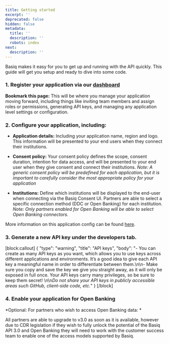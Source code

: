 ```yaml
---
title: Getting started
excerpt: ''
deprecated: false
hidden: false
metadata:
  title: ''
  description: ''
  robots: index
next:
  description: ''
---
```

Basiq makes it easy for you to get up and running with the API quickly. This guide will get you setup and ready to dive into some code. 

### 1. Register your application via our [dashboard](https://dashboard.basiq.io/)

**Bookmark this page:** This will be where you manage your application moving forward, including things like inviting team members and assign roles or permissions, generating API keys, and managing any application level settings or configuration.

### 2. Configure your application, including:

- **Application details:** Including your application name, region and logo. This information will be presented to your end users when they connect their institutions. 

- **Consent policy:** Your consent policy defines the scope, consent duration, intention for data access, and will be presented to your end user when they give consent and connect their institutions. *Note: A generic consent policy will be predefined for each application, but it is important to carefully consider the most appropriate policy for your application*

- **Institutions:** Define which institutions will be displayed to the end-user when connecting via the Basiq Consent UI. Partners are able to select a specific connection method (DDC or Open Banking) for each institution. *Note: Only partners enabled for Open Banking will be able to select Open Banking connectors.*

More information on this application config can be found [here](https://api.basiq.io/docs/dash-configuration). 

### 3. Generate a new API key under the developers tab. 
[block:callout]
{
  "type": "warning",
  "title": "API keys",
  "body": "- You can create as many API keys as you want, which allows you to use keys across different applications and environments. It’s a good idea to give each API key a meaningful name in order to differentiate between them.\n\n- Make sure you copy and save the key we give you straight away, as it will only be exposed in full once. Your API keys carry many privileges, so be sure to keep them secret! \n\n*Do not share your API keys in publicly accessible areas such GitHub, client-side code, etc.*"
}
[/block]
### 4. Enable your application for Open Banking
*Optional: For partners who wish to access Open Banking data: *

All partners are able to upgrade to v3.0 as soon as it is available, however due to CDR legislation if they wish to fully unlock the potential of the Basiq API 3.0 and Open Banking they will need to work with the customer success team to enable one of the access models supported by Basiq.